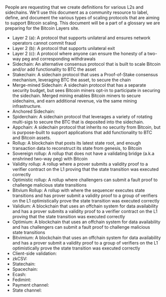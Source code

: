 People are requesting that we create definitions for various L2s and sidechains. We'll use this document as a community resource to label, define, and document the various types of scaling protocols that are aiming to support Bitcoin scaling. This document will be a part of a glossary we are preparing for the Bitcoin Layers site.

- Layer 2 (a): A protocol that supports unilateral and ensures network operators cannot commit fraud
- Layer 2 (b): A protocol that supports unilateral exit
- Layer 2 (c): A protocol where anyone can ensure the honesty of a two-way peg and corresponding withdrawals
- Sidechain: An alternative consensus protocol that is built to scale Bitcoin and/or add functionality to BTC the asset
- Stakechain: A sidechain protocol that uses a Proof-of-Stake consensus mechanism, leveraging BTC the asset, to secure the chain
- Merge-mined Sidechain: A sidechain protocol that has a separate security budget, but sees Bitcoin miners opt-in to participate in securing the sidechain. Merged mining enables Bitcoin miners to secure sidechains, and earn additional revenue, via the same mining infrastructure.
- Anchored Sidechain: 
- Spiderchain: A sidechain protocol that leverages a variety of rotating multi-sigs to secure the BTC that is deposited into the sidechain. 
- Appchain: A sidechain protocol that inherits no security from Bitcoin, but is purpose-built to support applications that add functionality to BTC and Bitcoin assets.
- Rollup: A blockchain that posts its latest state root, and enough transaction data to reconstruct its state from genesis, to Bitcoin
- Sovereign rollup: A rollup that does not have a validating bridge (a.k.a enshrined two-way peg) with Bitcoin
- Validity rollup: A rollup where a prover submits a validity proof to a verifier contract on the L1 proving that the state transition was executed correctly
- Optimistic rollup: A rollup where challengers can submit a fault proof to challenge malicious state transitions
- Bitvium Rollup: A rollup with where the sequencer executes state transitions and has prover submit a validity proof to a group of verifiers on the L1 optimistically prove the state transition was executed correctly
- Validium: A blockchain that uses an offchain system for data availability and has a prover submits a validity proof to a verifier contract on the L1 proving that the state transition was executed correctly
- Optimium: A blockchain that uses an offchain system for data availability and has challengers can submit a fault proof to challenge malicious state transitions
- Bitvimium: A blockchain that uses an offchain system for data availability and has a prover submit a validity proof to a group of verifiers on the L1 optimistically prove the state transition was executed correctly
- Client-side validation:
- zkCSV: 
- Statechain: 
- Spacechain:
- Ecash:
- Fedimint:
- Payment channel:
- State channel:
